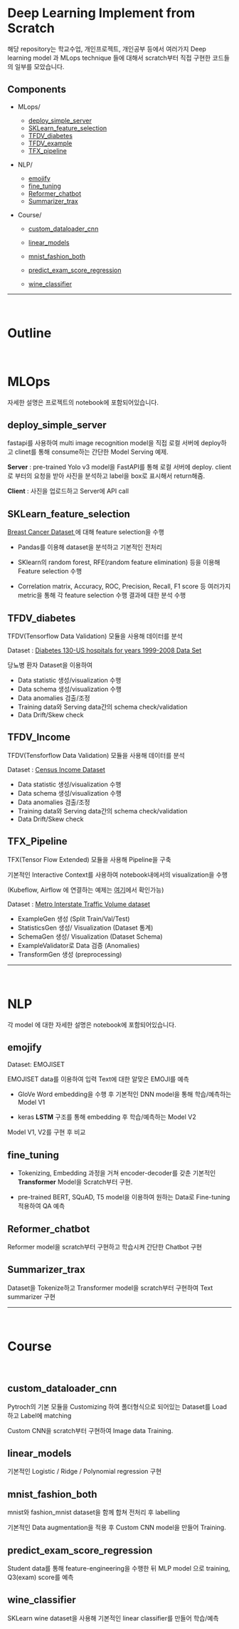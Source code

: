 # Deep Learning Implement from Scratch

해당 repository는 학교수업, 개인프로젝트, 개인공부 등에서 여러가지 Deep learning model 과 MLops technique 들에 대해서 scratch부터 직접 구현한 코드들의 일부를 모았습니다.



## Components

- MLops/

  - [deploy_simple_server](https://github.com/PyoJunCode/deeplearning_from_scratch#deploy_simple_server)
  - [SKLearn_feature_selection](https://github.com/PyoJunCode/deeplearning_from_scratch)
  - [TFDV_diabetes](https://github.com/PyoJunCode/deeplearning_from_scratch#TFDV_diabetes)
  - [TFDV_example](https://github.com/PyoJunCode/deeplearning_from_scratch#TFDV_example)
  - [TFX_pipeline](https://github.com/PyoJunCode/deeplearning_from_scratch#TFX_pipeline)

- NLP/

  - [emojify](https://github.com/PyoJunCode/deeplearning_from_scratch#emojify)
  - [fine_tuning](https://github.com/PyoJunCode/deeplearning_from_scratch#fine_tuning)
  - [Reformer_chatbot](https://github.com/PyoJunCode/deeplearning_from_scratch#Reformer_chatbot)
  - [Summarizer_trax](https://github.com/PyoJunCode/deeplearning_from_scratch#Summarizer_trax)

- Course/

  - [custom_dataloader_cnn](https://github.com/PyoJunCode/deeplearning_from_scratch#custom_dataloader_cnn)

  - [linear_models](https://github.com/PyoJunCode/deeplearning_from_scratch#linear_models)

  - [mnist_fashion_both](https://github.com/PyoJunCode/deeplearning_from_scratch#mnist_fashion_both)

  - [predict_exam_score_regression](https://github.com/PyoJunCode/deeplearning_from_scratch#predict_exam_score_regression)

  - [wine_classifier](https://github.com/PyoJunCode/deeplearning_from_scratch#wine_classifier)

    

---

<br>

# Outline

<br>

# MLOps

자세한 설명은 프로젝트의 notebook에 포함되어있습니다.

## deploy_simple_server

  

fastapi를 사용하여 multi image recognition model을 직접 로컬 서버에 deploy하고 clinet를 통해 consume하는 간단한 Model Serving 예제.



**Server** : pre-trained Yolo v3 model을 FastAPI를 통해 로컬 서버에 deploy. client로 부터의 요청을 받아 사진을 분석하고 label을 box로 표시해서 return해줌.

**Client** : 사진을 업로드하고 Server에 API call

 

  ## SKLearn_feature_selection



[Breast Cancer Dataset ](http://archive.ics.uci.edu/ml/datasets/breast+cancer+wisconsin+%28diagnostic%29)에 대해 feature selection을 수행



- Pandas를 이용해 dataset을 분석하고 기본적인 전처리

- SKlearn의 random forest, RFE(random feature elimination) 등을 이용해 Feature selection 수행

- Correlation matrix, Accuracy, ROC, Precision, Recall, F1 score 등 여러가지 metric을 통해 각 feature selection 수행 결과에 대한 분석 수행



## TFDV_diabetes



TFDV(Tensorflow Data Validation) 모듈을 사용해 데이터를 분석



Dataset : [Diabetes 130-US hospitals for years 1999-2008 Data Set](https://archive.ics.uci.edu/ml/datasets/diabetes+130-us+hospitals+for+years+1999-2008)



당뇨병 환자 Dataset을 이용하여

- Data statistic 생성/visualization 수행
- Data schema 생성/visualization 수행
- Data anomalies 검출/조정
- Training data와 Serving data간의 schema check/validation
- Data Drift/Skew check



## TFDV_Income



TFDV(Tensforflow Data Validation) 모듈을 사용해 데이터를 분석



Dataset : [Census Income Dataset](http://archive.ics.uci.edu/ml/datasets/Census+Income)



- Data statistic 생성/visualization 수행
- Data schema 생성/visualization 수행
- Data anomalies 검출/조정
- Training data와 Serving data간의 schema check/validation
- Data Drift/Skew check





## TFX_Pipeline



TFX(Tensor Flow Extended) 모듈을 사용해 Pipeline을 구축

 기본적인 Interactive Context를 사용하여 notebook내에서의 visualization을 수행

(Kubeflow, Airflow 에 연결하는 예제는 [여기](https://github.com/PyoJunCode/data-centric-pipeline)에서 확인가능)



Dataset :  [Metro Interstate Traffic Volume dataset](https://archive.ics.uci.edu/ml/datasets/Metro+Interstate+Traffic+Volume)

 

- ExampleGen 생성 (Split Train/Val/Test)
- StatisticsGen 생성/ Visualization (Dataset 통계)
- SchemaGen 생성/ Visualization (Dataset Schema)
- ExampleValidator로 Data 검증 (Anomalies)
- TransformGen 생성 (preprocessing)

---

<br>

# NLP

각 model 에 대한 자세한 설명은  notebook에 포함되어있습니다.

## emojify



Dataset: EMOJISET



EMOJISET data를 이용하여 입력 Text에 대한 알맞은 EMOJI를 예측



- GloVe Word embedding을 수행 후 기본적인 DNN model을 통해 학습/예측하는 Model V1



- keras **LSTM** 구조를 통해 embedding 후 학습/예측하는 Model V2 



Model V1, V2를 구현 후 비교



## fine_tuning





- Tokenizing, Embedding 과정을 거쳐 encoder-decoder를 갖춘 기본적인 **Transformer** Model을 Scratch부터  구현.



- pre-trained BERT, SQuAD, T5 model을 이용하여 원하는 Data로 Fine-tuning 적용하여 QA 예측





## Reformer_chatbot



Reformer model을 scratch부터 구현하고 학습시켜 간단한 Chatbot 구현



## Summarizer_trax

 

Dataset을 Tokenize하고 Transformer model을 scratch부터 구현하여 Text summarizer 구현



---

<br>



# Course

<br>

## custom_dataloader_cnn

Pytroch의 기본 모듈을 Customizing 하여 폴더형식으로 되어있는 Dataset를 Load하고 Label에 matching



Custom CNN을 scratch부터 구현하여 Image data Training.





## linear_models

기본적인 Logistic / Ridge / Polynomial regression 구현

## mnist_fashion_both



mnist와 fashion_mnist dataset을 함께 합쳐 전처리 후 labelling

기본적인 Data augmentation을 적용 후 Custom CNN model을 만들어 Training.



## predict_exam_score_regression



Student data를 통해 feature-engineering을 수행한 뒤 MLP model 으로 training, Q3(exam) score를 예측



## wine_classifier



SKLearn wine dataset을 사용해 기본적인 linear classifier를 만들어 학습/예측

